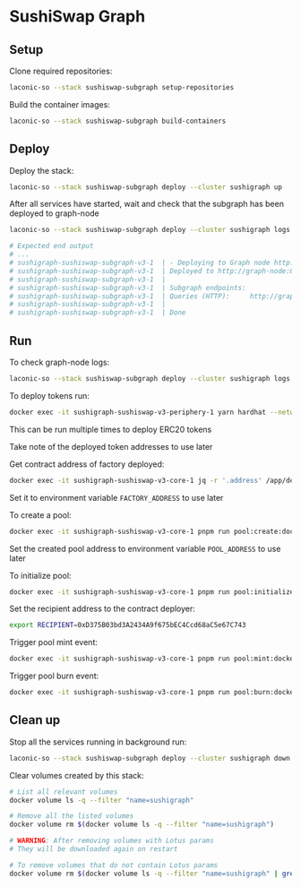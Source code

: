 # SushiSwap Graph

## Setup

Clone required repositories:

```bash
laconic-so --stack sushiswap-subgraph setup-repositories
```

Build the container images:

```bash
laconic-so --stack sushiswap-subgraph build-containers
```

## Deploy

Deploy the stack:

```bash
laconic-so --stack sushiswap-subgraph deploy --cluster sushigraph up
```

After all services have started, wait and check that the subgraph has been deployed to graph-node

```bash
laconic-so --stack sushiswap-subgraph deploy --cluster sushigraph logs -f sushiswap-subgraph-v3

# Expected end output
# ...
# sushigraph-sushiswap-subgraph-v3-1  | - Deploying to Graph node http://graph-node:8020/
# sushigraph-sushiswap-subgraph-v3-1  | Deployed to http://graph-node:8000/subgraphs/name/sushiswap/v3-lotus/graphql
# sushigraph-sushiswap-subgraph-v3-1  |
# sushigraph-sushiswap-subgraph-v3-1  | Subgraph endpoints:
# sushigraph-sushiswap-subgraph-v3-1  | Queries (HTTP):     http://graph-node:8000/subgraphs/name/sushiswap/v3-lotus
# sushigraph-sushiswap-subgraph-v3-1  |
# sushigraph-sushiswap-subgraph-v3-1  | Done
```

## Run

To check graph-node logs:
```bash
laconic-so --stack sushiswap-subgraph deploy --cluster sushigraph logs -f graph-node
```

To deploy tokens run:
```bash
docker exec -it sushigraph-sushiswap-v3-periphery-1 yarn hardhat --network docker deploy --tags TestERC20
```
This can be run multiple times to deploy ERC20 tokens

Take note of the deployed token addresses to use later

Get contract address of factory deployed:
```bash
docker exec -it sushigraph-sushiswap-v3-core-1 jq -r '.address' /app/deployments/docker/UniswapV3Factory.json
```
Set it to environment variable `FACTORY_ADDRESS` to use later

To create a pool:
```bash
docker exec -it sushigraph-sushiswap-v3-core-1 pnpm run pool:create:docker --factory $FACTORY_ADDRESS --token0 $TOKEN1_ADDRESS --token1 $TOKEN2_ADDRESS --fee 500
```

Set the created pool address to environment variable `POOL_ADDRESS` to use later

To initialize pool:
```bash
docker exec -it sushigraph-sushiswap-v3-core-1 pnpm run pool:initialize:docker --sqrt-price 4295128939 --pool $POOL_ADDRESS
```

Set the recipient address to the contract deployer:
```bash
export RECIPIENT=0xD375B03bd3A2434A9f675bEC4Ccd68aC5e67C743
```

Trigger pool mint event:
```bash
docker exec -it sushigraph-sushiswap-v3-core-1 pnpm run pool:mint:docker --pool $POOL_ADDRESS --recipient $RECIPIENT --amount 10
```

Trigger pool burn event:
```bash
docker exec -it sushigraph-sushiswap-v3-core-1 pnpm run pool:burn:docker --pool $POOL_ADDRESS --amount 10
```

## Clean up

Stop all the services running in background run:

```bash
laconic-so --stack sushiswap-subgraph deploy --cluster sushigraph down
```

Clear volumes created by this stack:

```bash
# List all relevant volumes
docker volume ls -q --filter "name=sushigraph"

# Remove all the listed volumes
docker volume rm $(docker volume ls -q --filter "name=sushigraph")

# WARNING: After removing volumes with Lotus params
# They will be downloaded again on restart

# To remove volumes that do not contain Lotus params
docker volume rm $(docker volume ls -q --filter "name=sushigraph" | grep -v "params$")
```
